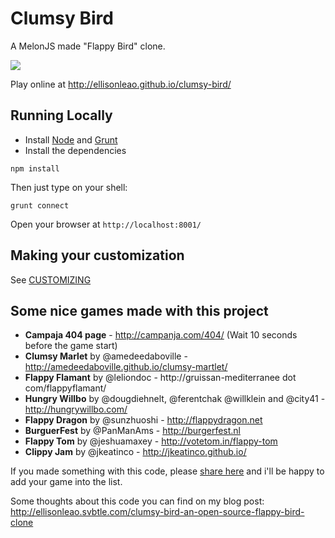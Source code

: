 Clumsy Bird
===========

A MelonJS made "Flappy Bird" clone.

![](http://i.imgur.com/Slbvt65.png)

Play online at http://ellisonleao.github.io/clumsy-bird/

## Running Locally

- Install [Node](http://nodejs.org/download/) and [Grunt](http://gruntjs.com/)
- Install the dependencies

```
npm install
```

Then just type on your shell:

```
grunt connect
```

Open your browser at `http://localhost:8001/`

## Making your customization

See [CUSTOMIZING](https://github.com/ellisonleao/clumsy-bird/blob/gh-pages/CUSTOMIZING.md)

## Some nice games made with this project

- **Campaja 404 page** - http://campanja.com/404/ (Wait 10 seconds before the game start)
- **Clumsy Marlet** by @amedeedaboville - http://amedeedaboville.github.io/clumsy-martlet/
- **Flappy Flamant** by @leliondoc - http://gruissan-mediterranee dot com/flappyflamant/
- **Hungry Willbo** by @dougdiehnelt, @ferentchak @willklein and @city41 - http://hungrywillbo.com/
- **Flappy Dragon** by @sunzhuoshi - http://flappydragon.net
- **BurguerFest** by @PanManAms - http://burgerfest.nl
- **Flappy Tom**  by @jeshuamaxey - http://votetom.in/flappy-tom
- **Clippy Jam** by @jkeatinco - http://jkeatinco.github.io/

If you made something with this code, please [share here](https://github.com/ellisonleao/clumsy-bird/issues/39) and i'll be happy to add your game into the list.

Some thoughts about this code you can find on my blog post: http://ellisonleao.svbtle.com/clumsy-bird-an-open-source-flappy-bird-clone
